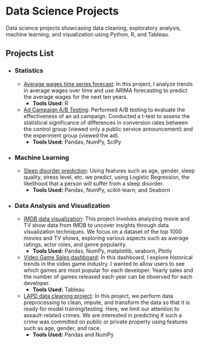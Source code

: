 # Data Science Projects
Data science projects showcasing data cleaning, exploratory analysis, machine learning, and visualization using Python, R, and Tableau.

## Projects List
   - ### Statistics
      - [Average wages time series forecast](https://github.com/Christian-Morgan/Data-Science-Portfolio/blob/main/R%20projects/Average%20wages%20forecasting): In this project, I analyze trends in average wages over time and use ARIMA forecasting to predict the average wages for the next ten years.
         - **Tools Used:** R
      - [Ad Campaign A/B Testing](https://github.com/Christian-Morgan/Data-Science-Portfolio/blob/main/Python%20projects/AB_testing.ipynb): Performed A/B testing to evaluate the effectiveness of an ad campaign. Conducted a t-test to assess the statistical significance of differences in conversion rates between the control group (viewed only a public service announcement) and the experiment group (viewed the ad).
         - **Tools Used:** Pandas, NumPy, SciPy 
   - ### Machine Learning
     -  [Sleep disorder prediction](https://github.com/Christian-Morgan/Data-Science-Portfolio/tree/main/Sleep%20Disorder%20Project): Using features such as age, gender, sleep quality, stress level, etc. we predict, using Logistic Regression, the likelihood that a person will suffer from a sleep disorder.
         - **Tools Used:** Pandas, NumPy, scikit-learn, and Seaborn
   - ### Data Analysis and Visualization
      - [IMDB data visualization](https://github.com/Christian-Morgan/Data-Science-Portfolio/tree/main/IMDB%20Movies%20Data%20Analysis): This project involves analyzing movie and TV show data from IMDB to uncover insights through data visualization techniques. We focus on a dataset of the top 1000 movies and TV shows, exploring various aspects such as average ratings, actor roles, and genre popularity.
         -  **Tools Used:** Pandas, NumPy, matplotlib, seaborn, Plotly
      - [Video Game Sales dashboard](https://public.tableau.com/app/profile/christian.morgan1649/viz/VideoGameSales_17288744403320/Dashboard1): In this dashboard, I explore historical trends in the video game industry. I wanted to allow users to see which games are most popular for each developer. Yearly sales and the number of games released each year can be observed for each developer.
         - **Tools Used:** Tableau
      - [LAPD data cleaning project](https://github.com/Christian-Morgan/Data-Science-Portfolio/tree/main/LAPD%20data%20cleaning): In this project, we perform data preprocessing to clean, impute, and transform the data so that it is ready for model training/testing. Here, we limit our attention to assault-related crimes. We are interested in predicting if such a crime was committed on public or private property using features such as age, gender, and race.
         - **Tools Used:** Pandas and NumPy
